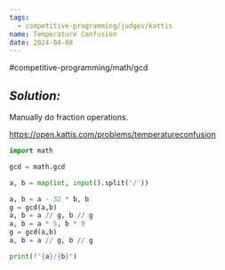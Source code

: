 ```yaml
---
tags:
  - competitive-programming/judges/kattis
name: Temperature Confusion
date: 2024-04-08
---
```

#competitive-programming/math/gcd 
## _Solution:_
Manually do fraction operations.

https://open.kattis.com/problems/temperatureconfusion
```python
import math

gcd = math.gcd

a, b = map(int, input().split('/'))

a, b = a - 32 * b, b
g = gcd(a,b)
a, b = a // g, b // g
a, b = a * 5, b * 9
g = gcd(a,b)
a, b = a // g, b // g

print(f"{a}/{b}")
```